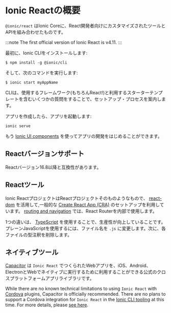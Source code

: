 # Ionic Reactの概要

`@ionic/react` はIonic Coreに、React開発者向けにカスタマイズされたツールとAPIを組み合わせたものです。

:::note
The first official version of Ionic React is v4.11.
:::

最初に、Ionic CLIをインストールします:

```shell
$ npm install -g @ionic/cli
```

そして、次のコマンドを実行します:

```shell
$ ionic start myAppName
```

CLIは、使用するフレームワーク(もちろんReact!)と利用するスターターテンプレートを含むいくつかの質問をすることで、セットアップ・プロセスを案内します。

アプリを作成したら、アプリを起動します:

```shell
ionic serve
```

もう [Ionic UI components](../components.md) を使ってアプリの開発をはじめることができます。

## Reactバージョンサポート

Reactバージョン16.8以降と互換性があります。

## Reactツール

Ionic ReactプロジェクトはReactプロジェクトそのものようなもので、 [react-dom](https://reactjs.org/docs/react-dom.html) を活用して,一般的な [Create React App (CRA)](https://github.com/facebook/create-react-app) のセットアップを利用しています。 [routing and navigation](navigation.md) では、React Routerを内部で使用します。

1つの違いは、 [TypeScript](http://www.typescriptlang.org/) を使用することで、生産性が向上していることです。プレーンJavaScriptを使用するには、ファイル名を `.js` に変更します。次に、各ファイルの型注釈を削除します。

## ネイティブツール

[Capacitor](https://capacitor.ionicframework.com) は `Ionic React` でつくられたWebアプリを、iOS、Android、ElectronとWebでネイティブに実行するために利用することができる公式のクロスプラットフォームアプリライブラリです。

While there are no known technical limitations to using `Ionic React` with [Cordova](https://cordova.apache.org/) plugins, Capacitor is officially recommended. There are no plans to support a Cordova integration for `Ionic React` in the [Ionic CLI tooling](../cli.md) at this time. For more details, please [see here](https://capacitor.ionicframework.com/docs/cordova).
